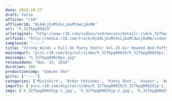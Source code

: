 ```yaml
---
date: 2018-10-27
draft: false
affsite: "r18"
afflinkr18: "NjA4LjEuMS4xLjAuMC4wLjAuMA"
url: "h_327kpg00029"
urloriginal: "http://www.r18.com/videos/vod/movies/detail/-/id=h_327kpg00029"
urlfinal: "http://media.r18.com/track/NjA4LjEuMS4xLjAuMC4wLjAuMA/videos/vod/movies/detail/-/id=h_327kpg00029"
samplevid: "----"
title: "Strong Winds = Full-On Panty Shots! Vol.29 Air Headed And Puffy Babes An Extreme Photo Shoot Special"
mainimgurl: "pics.r18.com/digital/video/h_327kpg00029/h_327kpg00029ps.jpg"
mainimgs: "h_327kpg00029ps.jpg"
releasedate: "Nov. 15, 2016"
duration: 106
productioncomp: "Gakuen Sha"
girls: ['----']
categories: ['Miniskirt', 'Other Fetishes', 'Panty Shot', 'Voyeur', 'Amateur', 'Cosplay']
imgurls: ['pics.r18.com/digital/video/h_327kpg00029/h_327kpg00029jp-1.jpg', 'pics.r18.com/digital/video/h_327kpg00029/h_327kpg00029jp-2.jpg', 'pics.r18.com/digital/video/h_327kpg00029/h_327kpg00029jp-3.jpg', 'pics.r18.com/digital/video/h_327kpg00029/h_327kpg00029jp-4.jpg', 'pics.r18.com/digital/video/h_327kpg00029/h_327kpg00029jp-5.jpg', 'pics.r18.com/digital/video/h_327kpg00029/h_327kpg00029jp-6.jpg', 'pics.r18.com/digital/video/h_327kpg00029/h_327kpg00029jp-7.jpg', 'pics.r18.com/digital/video/h_327kpg00029/h_327kpg00029jp-8.jpg', 'pics.r18.com/digital/video/h_327kpg00029/h_327kpg00029jp-9.jpg', 'pics.r18.com/digital/video/h_327kpg00029/h_327kpg00029jp-10.jpg', 'pics.r18.com/digital/video/h_327kpg00029/h_327kpg00029jp-11.jpg', 'pics.r18.com/digital/video/h_327kpg00029/h_327kpg00029jp-12.jpg', 'pics.r18.com/digital/video/h_327kpg00029/h_327kpg00029jp-13.jpg', 'pics.r18.com/digital/video/h_327kpg00029/h_327kpg00029jp-14.jpg', 'pics.r18.com/digital/video/h_327kpg00029/h_327kpg00029jp-15.jpg', 'pics.r18.com/digital/video/h_327kpg00029/h_327kpg00029jp-16.jpg', 'pics.r18.com/digital/video/h_327kpg00029/h_327kpg00029jp-17.jpg', 'pics.r18.com/digital/video/h_327kpg00029/h_327kpg00029jp-18.jpg', 'pics.r18.com/digital/video/h_327kpg00029/h_327kpg00029jp-19.jpg', 'pics.r18.com/digital/video/h_327kpg00029/h_327kpg00029jp-20.jpg']
imgs: ['h_327kpg00029jp-1.jpg', 'h_327kpg00029jp-2.jpg', 'h_327kpg00029jp-3.jpg', 'h_327kpg00029jp-4.jpg', 'h_327kpg00029jp-5.jpg', 'h_327kpg00029jp-6.jpg', 'h_327kpg00029jp-7.jpg', 'h_327kpg00029jp-8.jpg', 'h_327kpg00029jp-9.jpg', 'h_327kpg00029jp-10.jpg', 'h_327kpg00029jp-11.jpg', 'h_327kpg00029jp-12.jpg', 'h_327kpg00029jp-13.jpg', 'h_327kpg00029jp-14.jpg', 'h_327kpg00029jp-15.jpg', 'h_327kpg00029jp-16.jpg', 'h_327kpg00029jp-17.jpg', 'h_327kpg00029jp-18.jpg', 'h_327kpg00029jp-19.jpg', 'h_327kpg00029jp-20.jpg']
---
```

